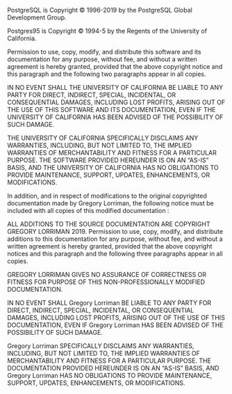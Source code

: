 PostgreSQL is Copyright © 1996-2019 by the PostgreSQL Global Development Group.

Postgres95 is Copyright © 1994-5 by the Regents of the University of California.

Permission to use, copy, modify, and distribute this software and its documentation for any purpose, without fee, and without a written agreement is hereby granted, provided that the above copyright notice and this paragraph and the following two paragraphs appear in all copies.

IN NO EVENT SHALL THE UNIVERSITY OF CALIFORNIA BE LIABLE TO ANY PARTY FOR DIRECT, INDIRECT, SPECIAL, INCIDENTAL, OR CONSEQUENTIAL DAMAGES, INCLUDING LOST PROFITS, ARISING OUT OF THE USE OF THIS SOFTWARE AND ITS DOCUMENTATION, EVEN IF THE UNIVERSITY OF CALIFORNIA HAS BEEN ADVISED OF THE POSSIBILITY OF SUCH DAMAGE.

THE UNIVERSITY OF CALIFORNIA SPECIFICALLY DISCLAIMS ANY WARRANTIES, INCLUDING, BUT NOT LIMITED TO, THE IMPLIED WARRANTIES OF MERCHANTABILITY AND FITNESS FOR A PARTICULAR PURPOSE. THE SOFTWARE PROVIDED HEREUNDER IS ON AN “AS-IS” BASIS, AND THE UNIVERSITY OF CALIFORNIA HAS NO OBLIGATIONS TO PROVIDE MAINTENANCE, SUPPORT, UPDATES, ENHANCEMENTS, OR MODIFICATIONS.

In addition, and in respect of modifications to the original copyrighted documentation made by Gregory Lorriman, the following notice must be included with all copies of this modified documentation :

ALL ADDITIONS TO THE SOURCE DOCUMENTATION ARE COPYRIGHT GREGORY LORRIMAN 2019. Permission to use, copy, modify, and distribute additions to this documentation for any purpose, without fee, and without a written agreement is hereby granted, provided that the above copyright notices and this paragraph and the following three paragraphs appear in all copies.

GREGORY LORRIMAN GIVES NO ASSURANCE OF CORRECTNESS OR FITNESS FOR PURPOSE OF THIS NON-PROFESSIONALLY MODIFIED DOCUMENTATION.

IN NO EVENT SHALL Gregory Lorriman BE LIABLE TO ANY PARTY FOR DIRECT, INDIRECT, SPECIAL, INCIDENTAL, OR CONSEQUENTIAL DAMAGES, INCLUDING LOST PROFITS, ARISING OUT OF THE USE OF THIS DOCUMENTATION, EVEN IF Gregory Lorriman HAS BEEN ADVISED OF THE POSSIBILITY OF SUCH DAMAGE.

Gregory Lorriman SPECIFICALLY DISCLAIMS ANY WARRANTIES, INCLUDING, BUT NOT LIMITED TO, THE IMPLIED WARRANTIES OF MERCHANTABILITY AND FITNESS FOR A PARTICULAR PURPOSE. THE DOCUMENTATION PROVIDED HEREUNDER IS ON AN “AS-IS” BASIS, AND Gregory Lorriman HAS NO OBLIGATIONS TO PROVIDE MAINTENANCE, SUPPORT, UPDATES, ENHANCEMENTS, OR MODIFICATIONS.
